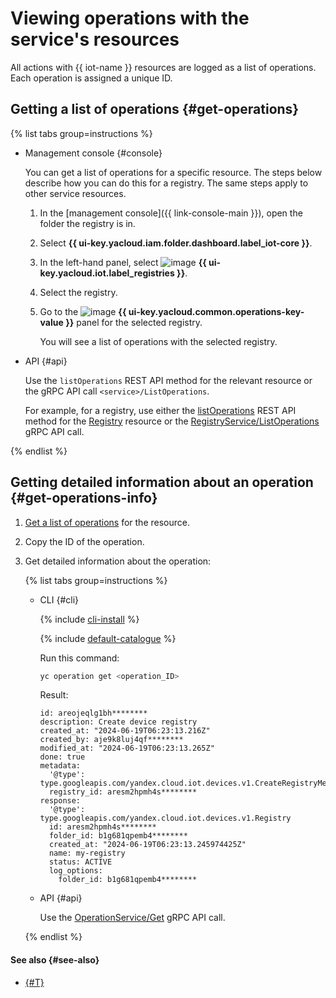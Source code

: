 # Viewing operations with the service's resources

All actions with {{ iot-name }} resources are logged as a list of operations. Each operation is assigned a unique ID.

## Getting a list of operations {#get-operations}

{% list tabs group=instructions %}

- Management console {#console}

  You can get a list of operations for a specific resource. The steps below describe how you can do this for a registry. The same steps apply to other service resources.

  1. In the [management console]({{ link-console-main }}), open the folder the registry is in.
  1. Select **{{ ui-key.yacloud.iam.folder.dashboard.label_iot-core }}**.
  1. In the left-hand panel, select ![image](../../_assets/console-icons/server.svg) **{{ ui-key.yacloud.iot.label_registries }}**.
  1. Select the registry.
  1. Go to the ![image](../../_assets/console-icons/list-check.svg) **{{ ui-key.yacloud.common.operations-key-value }}** panel for the selected registry.

     You will see a list of operations with the selected registry.

- API {#api}

  Use the `listOperations` REST API method for the relevant resource or the gRPC API call `<service>/ListOperations`.

  For example, for a registry, use either the [listOperations](../api-ref/Registry/listOperations.md) REST API method for the [Registry](../api-ref/Registry/index.md) resource or the [RegistryService/ListOperations](../api-ref/grpc/Registry/listOperations.md) gRPC API call.

{% endlist %}

## Getting detailed information about an operation {#get-operations-info}

1. [Get a list of operations](#get-operations) for the resource.
1. Copy the ID of the operation.
1. Get detailed information about the operation:

    {% list tabs group=instructions %}

    - CLI {#cli}

      {% include [cli-install](../../_includes/cli-install.md) %}

      {% include [default-catalogue](../../_includes/default-catalogue.md) %}

      Run this command:

      ```bash
      yc operation get <operation_ID>
      ```

      Result:

      ```text
      id: areojeqlg1bh********
      description: Create device registry
      created_at: "2024-06-19T06:23:13.216Z"
      created_by: aje9k8luj4qf********
      modified_at: "2024-06-19T06:23:13.265Z"
      done: true
      metadata:
        '@type': type.googleapis.com/yandex.cloud.iot.devices.v1.CreateRegistryMetadata
        registry_id: aresm2hpmh4s********
      response:
        '@type': type.googleapis.com/yandex.cloud.iot.devices.v1.Registry
        id: aresm2hpmh4s********
        folder_id: b1g681qpemb4********
        created_at: "2024-06-19T06:23:13.245974425Z"
        name: my-registry
        status: ACTIVE
        log_options:
          folder_id: b1g681qpemb4********
      ```

    - API {#api}

      Use the [OperationService/Get](../api-ref/grpc/Operation/get.md) gRPC API call.

    {% endlist %}

#### See also {#see-also}

* [{#T}](../../api-design-guide/concepts/about-async.md)
